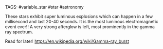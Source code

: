 TAGS: #variable_star #star #astronomy 

These stars exhibit super luminous explosions which can happen in a few millisecond and last 20-40 seconds. It is the most luminous electromagnetic event ever!! A very strong afterglow is left, most prominently in the gamma ray spectrum. 

Read for later!
https://en.wikipedia.org/wiki/Gamma-ray_burst
